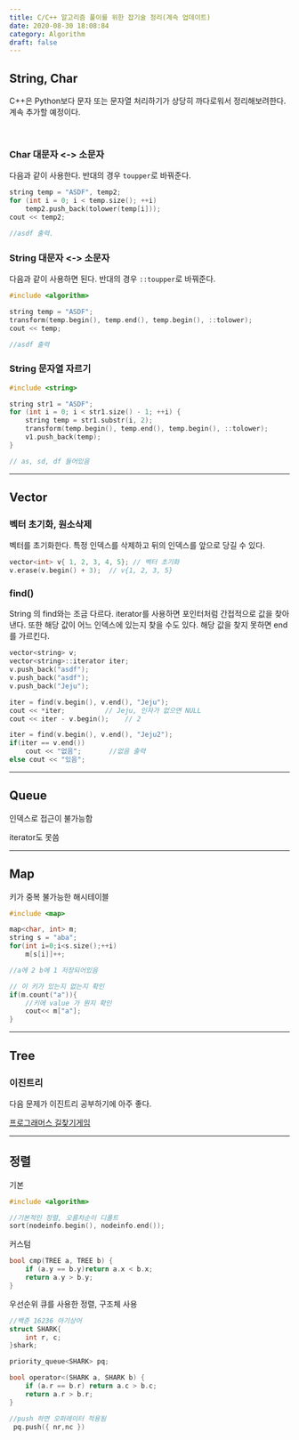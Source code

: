 ```yaml
---
title: C/C++ 알고리즘 풀이를 위한 잡기술 정리(계속 업데이트)
date: 2020-08-30 18:08:84
category: Algorithm
draft: false
---
```


## String, Char

C++은 Python보다 문자 또는 문자열 처리하기가 상당히 까다로워서 정리해보려한다. 계속 추가할 예정이다.

<br/>

### Char 대문자 <-> 소문자

다음과 같이 사용한다. 반대의 경우 `toupper`로 바꿔준다.

```c
string temp = "ASDF", temp2;
for (int i = 0; i < temp.size(); ++i)
    temp2.push_back(tolower(temp[i]));
cout << temp2;

//asdf 출력.
```



### String 대문자 <->  소문자

다음과 같이 사용하면 된다. 반대의 경우 `::toupper`로 바꿔준다.

```c
#include <algorithm>

string temp = "ASDF";
transform(temp.begin(), temp.end(), temp.begin(), ::tolower);
cout << temp;

//asdf 출력
```



### String 문자열 자르기

```c
#include <string>

string str1 = "ASDF";
for (int i = 0; i < str1.size() - 1; ++i) {
    string temp = str1.substr(i, 2);
    transform(temp.begin(), temp.end(), temp.begin(), ::tolower);
    v1.push_back(temp);
}

// as, sd, df 들어있음
```





---

## Vector

### 벡터 초기화, 원소삭제

벡터를 초기화한다. 특정 인덱스를 삭제하고 뒤의 인덱스를 앞으로 당길 수 있다.

```c
vector<int> v{ 1, 2, 3, 4, 5}; // 벡터 초기화
v.erase(v.begin() + 3);  // v{1, 2, 3, 5}
```



### find()

String 의 find와는 조금 다르다. iterator를 사용하면 포인터처럼 간접적으로 값을 찾아낸다. 또한 해당 값이 어느 인덱스에 있는지 찾을 수도 있다. 해당 값을 찾지 못하면 end를 가르킨다.

```c
vector<string> v;
vector<string>::iterator iter;
v.push_back("asdf");
v.push_back("asdf");
v.push_back("Jeju");

iter = find(v.begin(), v.end(), "Jeju");
cout << *iter;			// Jeju, 인자가 없으면 NULL
cout << iter - v.begin();	 // 2

iter = find(v.begin(), v.end(), "Jeju2");
if(iter == v.end())
    cout << "없음";		//없음 출력
else cout << "있음";
```





---

## Queue

인덱스로 접근이 불가능함

iterator도 못씀





---

## Map

키가 중복 불가능한 해시테이블

```c
#include <map>

map<char, int> m;
string s = "aba";
for(int i=0;i<s.size();++i)
    m[s[i]]++;

//a에 2 b에 1 저장되어있음

// 이 키가 있는지 없는지 확인
if(m.count("a")){
    //키에 value 가 뭔지 확인
    cout<< m["a"];
}
```



---

## Tree

### 이진트리

다음 문제가 이진트리 공부하기에 아주 좋다.

[프로그래머스 길찾기게임](https://jeonghoon.netlify.app/Project/2018kakao_find_load/)

---

## 정렬

기본

```c
#include <algorithm>

//기본적인 정렬, 오름차순이 디폴트
sort(nodeinfo.begin(), nodeinfo.end());
```

커스텀

```c
bool cmp(TREE a, TREE b) {
	if (a.y == b.y)return a.x < b.x;
	return a.y > b.y;
}
```



우선순위 큐를 사용한 정렬, 구조체 사용

```c
//백준 16236 아기상어
struct SHARK{
	int r, c;
}shark;

priority_queue<SHARK> pq;

bool operator<(SHARK a, SHARK b) {
	if (a.r == b.r) return a.c > b.c;
	return a.r > b.r;
}

//push 하면 오퍼레이터 적용됨
 pq.push({ nr,nc })
```

